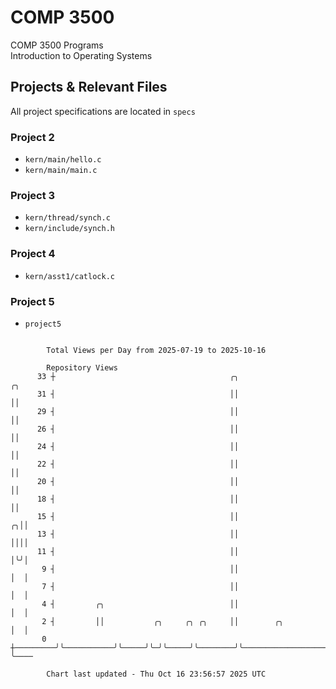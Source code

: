 # COMP 3500
COMP 3500 Programs  
Introduction to Operating Systems  
## Projects & Relevant Files
All project specifications are located in `specs`
### Project 2
- `kern/main/hello.c`
- `kern/main/main.c`
### Project 3
- `kern/thread/synch.c`
- `kern/include/synch.h`
### Project 4
- `kern/asst1/catlock.c`
### Project 5
- `project5`

```

        Total Views per Day from 2025-07-19 to 2025-10-16

        Repository Views
      33 ┼                                       ╭╮                                          ╭╮
      31 ┤                                       ││                                          ││
      29 ┤                                       ││                                          ││
      26 ┤                                       ││                                          ││
      24 ┤                                       ││                                          ││
      22 ┤                                       ││                                          ││
      20 ┤                                       ││                                          ││
      18 ┤                                       ││                                          ││
      15 ┤                                       ││                                        ╭╮││
      13 ┤                                       ││                                        ││││
      11 ┤                                       ││                                        │╰╯│
       9 ┤                                       ││                                        │  │
       7 ┤                                       ││                                        │  │
       4 ┤         ╭╮                            ││                                        │  │
       2 ┤         ││           ╭╮     ╭╮ ╭╮     ││        ╭╮                              │  │
       0 ┼─────────╯╰───────────╯╰─────╯╰─╯╰─────╯╰────────╯╰──────────────────────────────╯  ╰────

        Chart last updated - Thu Oct 16 23:56:57 2025 UTC
        
```
